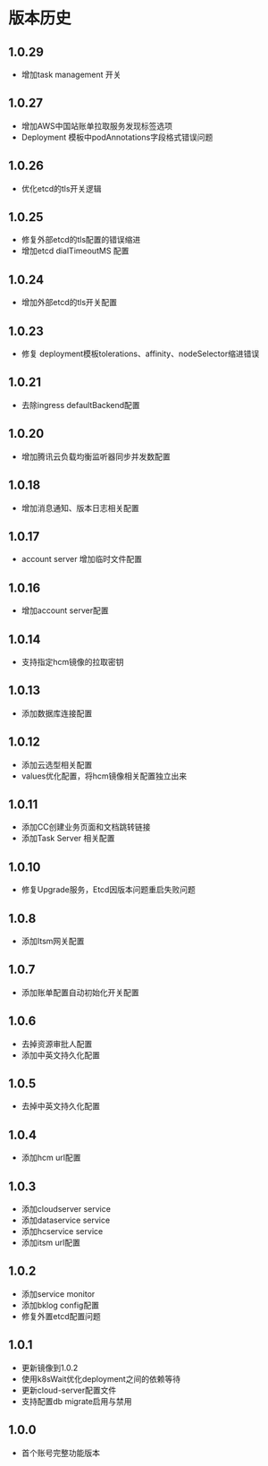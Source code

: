# 版本历史

## 1.0.29

- 增加task management 开关

## 1.0.27

- 增加AWS中国站账单拉取服务发现标签选项
- Deployment 模板中podAnnotations字段格式错误问题

## 1.0.26

- 优化etcd的tls开关逻辑

## 1.0.25

- 修复外部etcd的tls配置的错误缩进
- 增加etcd dialTimeoutMS 配置

## 1.0.24

- 增加外部etcd的tls开关配置

## 1.0.23

- 修复 deployment模板tolerations、affinity、nodeSelector缩进错误

## 1.0.21

- 去除ingress defaultBackend配置

## 1.0.20

-  增加腾讯云负载均衡监听器同步并发数配置

## 1.0.18

- 增加消息通知、版本日志相关配置

## 1.0.17

- account server 增加临时文件配置

## 1.0.16

- 增加account server配置

## 1.0.14

- 支持指定hcm镜像的拉取密钥 

## 1.0.13

- 添加数据库连接配置

## 1.0.12

- 添加云选型相关配置
- values优化配置，将hcm镜像相关配置独立出来

## 1.0.11

- 添加CC创建业务页面和文档跳转链接
- 添加Task Server 相关配置 

## 1.0.10

- 修复Upgrade服务，Etcd因版本问题重启失败问题

## 1.0.8

- 添加Itsm网关配置

## 1.0.7

- 添加账单配置自动初始化开关配置

## 1.0.6

- 去掉资源审批人配置
- 添加中英文持久化配置

## 1.0.5

- 去掉中英文持久化配置

## 1.0.4

- 添加hcm url配置

## 1.0.3

- 添加cloudserver service
- 添加dataservice service
- 添加hcservice service
- 添加itsm url配置

## 1.0.2

- 添加service monitor
- 添加bklog config配置
- 修复外置etcd配置问题

## 1.0.1

- 更新镜像到1.0.2
- 使用k8sWait优化deployment之间的依赖等待
- 更新cloud-server配置文件
- 支持配置db migrate启用与禁用

## 1.0.0

- 首个账号完整功能版本

